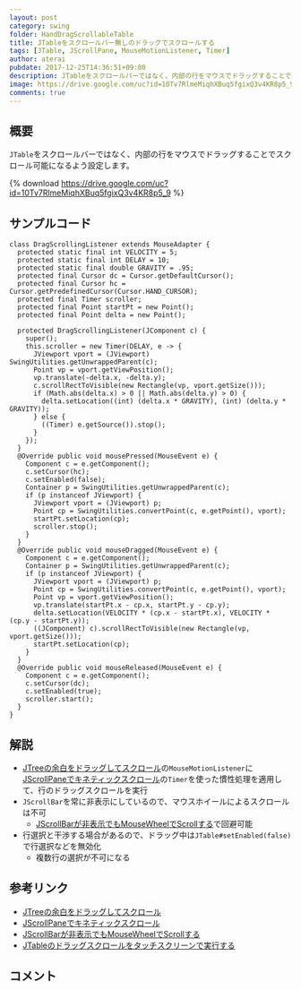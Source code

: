```yaml
---
layout: post
category: swing
folder: HandDragScrollableTable
title: JTableをスクロールバー無しのドラッグでスクロールする
tags: [JTable, JScrollPane, MouseMotionListener, Timer]
author: aterai
pubdate: 2017-12-25T14:36:51+09:00
description: JTableをスクロールバーではなく、内部の行をマウスでドラッグすることでスクロール可能になるよう設定します。
image: https://drive.google.com/uc?id=10Tv7RlmeMiqhXBuq5fgixQ3v4KR8p5_9
comments: true
---
```

## 概要
`JTable`をスクロールバーではなく、内部の行をマウスでドラッグすることでスクロール可能になるよう設定します。

{% download https://drive.google.com/uc?id=10Tv7RlmeMiqhXBuq5fgixQ3v4KR8p5_9 %}

## サンプルコード
<pre class="prettyprint"><code>class DragScrollingListener extends MouseAdapter {
  protected static final int VELOCITY = 5;
  protected static final int DELAY = 10;
  protected static final double GRAVITY = .95;
  protected final Cursor dc = Cursor.getDefaultCursor();
  protected final Cursor hc = Cursor.getPredefinedCursor(Cursor.HAND_CURSOR);
  protected final Timer scroller;
  protected final Point startPt = new Point();
  protected final Point delta = new Point();

  protected DragScrollingListener(JComponent c) {
    super();
    this.scroller = new Timer(DELAY, e -&gt; {
      JViewport vport = (JViewport) SwingUtilities.getUnwrappedParent(c);
      Point vp = vport.getViewPosition();
      vp.translate(-delta.x, -delta.y);
      c.scrollRectToVisible(new Rectangle(vp, vport.getSize()));
      if (Math.abs(delta.x) &gt; 0 || Math.abs(delta.y) &gt; 0) {
        delta.setLocation((int) (delta.x * GRAVITY), (int) (delta.y * GRAVITY));
      } else {
        ((Timer) e.getSource()).stop();
      }
    });
  }
  @Override public void mousePressed(MouseEvent e) {
    Component c = e.getComponent();
    c.setCursor(hc);
    c.setEnabled(false);
    Container p = SwingUtilities.getUnwrappedParent(c);
    if (p instanceof JViewport) {
      JViewport vport = (JViewport) p;
      Point cp = SwingUtilities.convertPoint(c, e.getPoint(), vport);
      startPt.setLocation(cp);
      scroller.stop();
    }
  }
  @Override public void mouseDragged(MouseEvent e) {
    Component c = e.getComponent();
    Container p = SwingUtilities.getUnwrappedParent(c);
    if (p instanceof JViewport) {
      JViewport vport = (JViewport) p;
      Point cp = SwingUtilities.convertPoint(c, e.getPoint(), vport);
      Point vp = vport.getViewPosition();
      vp.translate(startPt.x - cp.x, startPt.y - cp.y);
      delta.setLocation(VELOCITY * (cp.x - startPt.x), VELOCITY * (cp.y - startPt.y));
      ((JComponent) c).scrollRectToVisible(new Rectangle(vp, vport.getSize()));
      startPt.setLocation(cp);
    }
  }
  @Override public void mouseReleased(MouseEvent e) {
    Component c = e.getComponent();
    c.setCursor(dc);
    c.setEnabled(true);
    scroller.start();
  }
}
</code></pre>

## 解説
- [JTreeの余白をドラッグしてスクロール](https://ateraimemo.com/Swing/TreeDragScroll.html)の`MouseMotionListener`に[JScrollPaneでキネティックスクロール](https://ateraimemo.com/Swing/KineticScrolling.html)の`Timer`を使った慣性処理を適用して、行のドラッグスクロールを実行
- `JScrollBar`を常に非表示にしているので、マウスホイールによるスクロールは不可
    - [JScrollBarが非表示でもMouseWheelでScrollする](https://ateraimemo.com/Swing/MouseWheelScroll.html)で回避可能
- 行選択と干渉する場合があるので、ドラッグ中は`JTable#setEnabled(false)`で行選択などを無効化
    - 複数行の選択が不可になる

<!-- dummy comment line for breaking list -->

## 参考リンク
- [JTreeの余白をドラッグしてスクロール](https://ateraimemo.com/Swing/TreeDragScroll.html)
- [JScrollPaneでキネティックスクロール](https://ateraimemo.com/Swing/KineticScrolling.html)
- [JScrollBarが非表示でもMouseWheelでScrollする](https://ateraimemo.com/Swing/MouseWheelScroll.html)
- [JTableのドラッグスクロールをタッチスクリーンで実行する](https://ateraimemo.com/Swing/TableScrollOnTouchScreen.html)

<!-- dummy comment line for breaking list -->

## コメント
